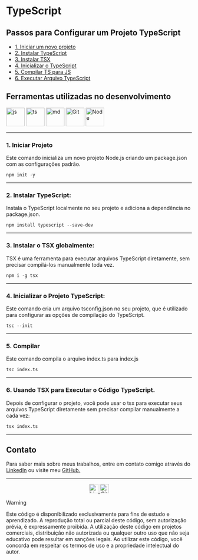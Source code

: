 # **TypeScript**

## Passos para Configurar um Projeto TypeScript

- [1. Iniciar um novo projeto](#1-iniciar-projeto)
- [2. Instalar TypeScript](#2-instalar-typescript)
- [3. Instalar TSX](#3-instalar-o-tsx-globalmente)
- [4. Inicializar o TypeScript](#4-inicializar-o-projeto-typescript)
- [5. Compilar TS para JS](#5-compilar)
- [6. Executar Arquivo TypeScript](#6-usando-tsx-para-executar-o-código-typescript)

## Ferramentas utilizadas no desenvolvimento

<div align="auto">
    <a href="https://felipe0424.github.io/PortfolioDev/HTML/index.html"><img src="https://github.com/user-attachments/assets/3804386a-094d-42de-8a5d-f4dfb033ffba" alt="js" width="50"></a>
    <a href="https://felipe0424.github.io/PortfolioDev/HTML/index.html"><img src="https://github.com/user-attachments/assets/99565e92-5ce7-4298-ac67-95801f113f9f" alt="ts" width="50"></a>
    <a href="https://felipe0424.github.io/PortfolioDev/HTML/index.html"><img src="https://github.com/user-attachments/assets/64486d67-8973-4b62-bdfc-212cf9f16709" alt="md" width="50"></a>
    <a href="https://felipe0424.github.io/PortfolioDev/HTML/index.html"><img src="https://github.com/user-attachments/assets/d3813ef4-1409-40c9-9bfb-6e988f79b2c8" alt="Git" width="50"></a>
    <a href="https://felipe0424.github.io/PortfolioDev/HTML/index.html"><img src="https://github.com/user-attachments/assets/b03adba8-e155-4555-8737-2afaf449620d" alt="Node" width="50"></a>
</div>

___
### 1. Iniciar Projeto
Este comando inicializa um novo projeto Node.js criando um package.json com as configurações padrão.
```
npm init -y
```
___
### 2. Instalar TypeScript:
Instala o TypeScript localmente no seu projeto e adiciona a dependência no package.json.
```
npm install typescript --save-dev
```
___
### 3. Instalar o TSX globalmente:
TSX é uma ferramenta para executar arquivos TypeScript diretamente, sem precisar compilá-los manualmente toda vez.
```
npm i -g tsx
```
___
### 4. Inicializar o Projeto TypeScript:
Este comando cria um arquivo tsconfig.json no seu projeto, que é utilizado para configurar as opções de compilação do TypeScript.
```
tsc --init
```
___
### 5. Compilar
Este comando compila o arquivo index.ts para index.js
```
tsc index.ts
```
___
### 6. Usando TSX para Executar o Código TypeScript.
Depois de configurar o projeto, você pode usar o tsx para executar seus arquivos TypeScript diretamente sem precisar compilar manualmente a cada vez:
```
tsx index.ts
```
___
## Contato
Para saber mais sobre meus trabalhos, entre em contato comigo através do <a href="https://www.linkedin.com/in/jfeliperamos/">LinkedIn</a> ou visite meu <a href="https://felipe0424.github.io/PortfolioDev/HTML/index.html">GitHub.</a> 
___
<div align=center>
    <a href="https://www.linkedin.com/in/jfeliperamos/">
        <img src="https://github.com/user-attachments/assets/0350e54a-100e-4273-aa51-81aa9fce3d79" alt="LinkedIn" width="25">
    </a> 
    <a href="https://felipe0424.github.io/PortfolioDev/HTML/index.html">
        <img src="https://github.com/user-attachments/assets/3fda6271-fd40-4485-bb7c-60b927b9feae" alt="GitHub" width="25">
    </a>
</div>

>[!WARNING]
> Este código é disponibilizado exclusivamente para fins de estudo e aprendizado. A reprodução total ou parcial deste código, sem autorização prévia, é expressamente proibida. A utilização deste código em projetos comerciais, distribuição não autorizada ou qualquer outro uso que não seja educativo pode resultar em sanções legais. Ao utilizar este código, você concorda em respeitar os termos de uso e a propriedade intelectual do autor.